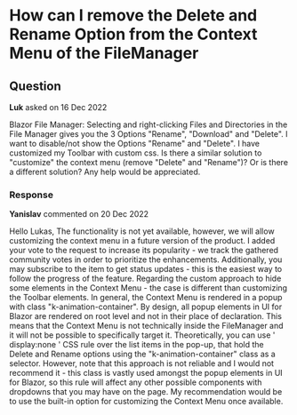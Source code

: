 # How can I remove the Delete and Rename Option from the Context Menu of the FileManager

## Question

**Luk** asked on 16 Dec 2022

Blazor File Manager: Selecting and right-clicking Files and Directories in the File Manager gives you the 3 Options "Rename", "Download" and "Delete". I want to disable/not show the Options "Rename" and "Delete". I have customized my Toolbar with custom css. Is there a similar solution to "customize" the context menu (remove "Delete" and "Rename")? Or is there a different solution? Any help would be appreciated.

### Response

**Yanislav** commented on 20 Dec 2022

Hello Lukas, The functionality is not yet available, however, we will allow customizing the context menu in a future version of the product. I added your vote to the request to increase its popularity - we track the gathered community votes in order to prioritize the enhancements. Additionally, you may subscribe to the item to get status updates - this is the easiest way to follow the progress of the feature. Regarding the custom approach to hide some elements in the Context Menu - the case is different than customizing the Toolbar elements. In general, the Context Menu is rendered in a popup with class "k-animation-container". By design, all popup elements in UI for Blazor are rendered on root level and not in their place of declaration. This means that the Context Menu is not technically inside the FileManager and it will not be possible to specifically target it. Theoretically, you can use ' display:none ' CSS rule over the list items in the pop-up, that hold the Delete and Rename options using the "k-animation-container" class as a selector. However, note that this approach is not reliable and I would not recommend it - this class is vastly used amongst the popup elements in UI for Blazor, so this rule will affect any other possible components with dropdowns that you may have on the page. <style>.k-animation-container ul> li:nth-child ( 1 ){ display:none;
}
</style> My recommendation would be to use the built-in option for customizing the Context Menu once available.
